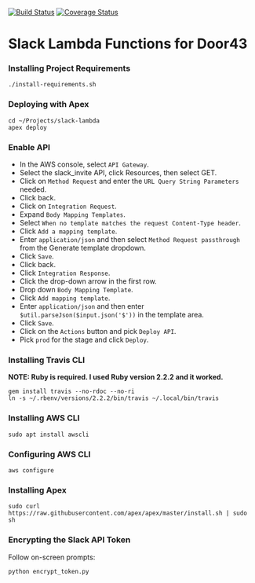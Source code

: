 [![Build Status](https://travis-ci.org/unfoldingWord-dev/slack-lambda.svg)](https://travis-ci.org/unfoldingWord-dev/slack-lambda) [![Coverage Status](https://coveralls.io/repos/github/unfoldingWord-dev/slack-lambda/badge.svg?v=1)](https://coveralls.io/github/unfoldingWord-dev/slack-lambda)

# Slack Lambda Functions for Door43

### Installing Project Requirements

    ./install-requirements.sh
    
### Deploying with Apex

    cd ~/Projects/slack-lambda
    apex deploy

### Enable API

* In the AWS console, select `API Gateway`.
* Select the slack_invite API, click Resources, then select GET.
* Click on `Method Request` and enter the `URL Query String Parameters` needed.
* Click back.
* Click on `Integration Request`.
* Expand `Body Mapping Templates`.
* Select `When no template matches the request Content-Type header`.
* Click `Add a mapping template`.
* Enter `application/json` and then select `Method Request passthrough` from the Generate template dropdown.
* Click `Save`.
* Click back.
* Click `Integration Response`.
* Click the drop-down arrow in the first row.
* Drop down `Body Mapping Template`.
* Click `Add mapping template`.
* Enter `application/json` and then enter `$util.parseJson($input.json('$'))` in the template area.
* Click `Save`.
* Click on the `Actions` button and pick `Deploy API`.
* Pick `prod` for the stage and click `Deploy`.

### Installing Travis CLI

__NOTE: Ruby is required. I used Ruby version 2.2.2 and it worked.__

    gem install travis --no-rdoc --no-ri
    ln -s ~/.rbenv/versions/2.2.2/bin/travis ~/.local/bin/travis

### Installing AWS CLI

    sudo apt install awscli

### Configuring AWS CLI

    aws configure

### Installing Apex

    sudo curl https://raw.githubusercontent.com/apex/apex/master/install.sh | sudo sh

### Encrypting the Slack API Token

Follow on-screen prompts:

    python encrypt_token.py
